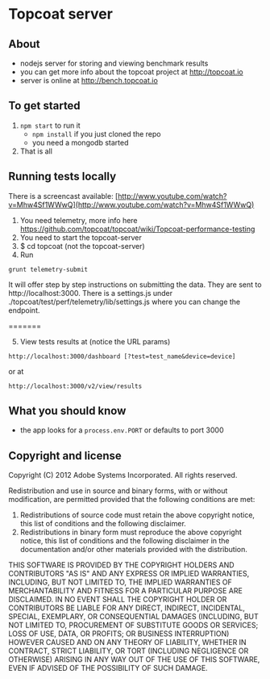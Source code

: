  Topcoat server
===================

About
-------------------
* nodejs server for storing and viewing benchmark results
* you can get more info about the topcoat project at http://topcoat.io
* server is online at http://bench.topcoat.io

To get started
--------------
1. `npm start` to run it
	* `npm install` if you just cloned the repo
	* you need a mongodb started
2. That is all

Running tests locally
---------------------

There is a screencast available: [http://www.youtube.com/watch?v=Mhw4Sf1WWwQ](http://www.youtube.com/watch?v=Mhw4Sf1WWwQ)

1. You need telemetry, more info here https://github.com/topcoat/topcoat/wiki/Topcoat-performance-testing
2. You need to start the topcoat-server
3. $ cd topcoat (not the topcoat-server)
4. Run
````
grunt telemetry-submit
````

It will offer step by step instructions on submitting the data. They are sent to http://localhost:3000.
There is a settings.js under ./topcoat/test/perf/telemetry/lib/settings.js where you can change the endpoint.

=======

5. View tests results at (notice the URL params)

````
http://localhost:3000/dashboard [?test=test_name&device=device]
````

or at

````
http://localhost:3000/v2/view/results
````

What you should know
---------------------
* the app looks for a `process.env.PORT` or defaults to port 3000

Copyright and license
---------------------

Copyright (C) 2012 Adobe Systems Incorporated. All rights reserved.

Redistribution and use in source and binary forms, with or without
modification, are permitted provided that the following conditions
are met:

1. Redistributions of source code must retain the above
 copyright notice, this list of conditions and the following
 disclaimer.
2. Redistributions in binary form must reproduce the above
 copyright notice, this list of conditions and the following
 disclaimer in the documentation and/or other materials
 provided with the distribution.

THIS SOFTWARE IS PROVIDED BY THE COPYRIGHT HOLDERS AND CONTRIBUTORS
"AS IS" AND ANY EXPRESS OR IMPLIED WARRANTIES, INCLUDING, BUT NOT
LIMITED TO, THE IMPLIED WARRANTIES OF MERCHANTABILITY AND FITNESS
FOR A PARTICULAR PURPOSE ARE DISCLAIMED. IN NO EVENT SHALL THE
COPYRIGHT HOLDER OR CONTRIBUTORS BE LIABLE FOR ANY DIRECT,
INDIRECT, INCIDENTAL, SPECIAL, EXEMPLARY, OR CONSEQUENTIAL DAMAGES
(INCLUDING, BUT NOT LIMITED TO, PROCUREMENT OF SUBSTITUTE GOODS OR
SERVICES; LOSS OF USE, DATA, OR PROFITS; OR BUSINESS INTERRUPTION)
HOWEVER CAUSED AND ON ANY THEORY OF LIABILITY, WHETHER IN CONTRACT,
STRICT LIABILITY, OR TORT (INCLUDING NEGLIGENCE OR OTHERWISE)
ARISING IN ANY WAY OUT OF THE USE OF THIS SOFTWARE, EVEN IF ADVISED
OF THE POSSIBILITY OF SUCH DAMAGE.
